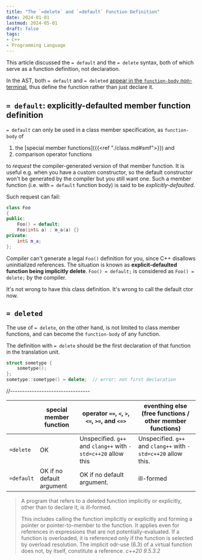 ```yaml
---
title: "The `=delete` and `=default` Function Definition"
date: 2024-01-01
lastmod: 2024-05-01
draft: false
tags:
- C++
- Programming Language
---
```


This article discussed the `= default` and the `= delete` syntax, both of which serve as a function definition, not declaration.

<!--more-->

In the AST, both `= default` and `= deleted` [appear in the `function-body` non-terminal](https://eel.is/c++draft/dcl.fct.def#nt:function-body),
thus define the function rather than just declare it.

<!-- TODO: paste AST -->

## `= default`: explicitly-defaulted member function definition

`= default` can only be used in a class member specification, as `function-body` of
1. the [special member functions]({{<ref "./class.md#smf">}}) and
2. comparison operator functions

to *request* the compiler-generated version of that member function.
It is useful e.g. when you have a custom constructor, so the default constructor won't be generated by the compiler but you still want one.
Such a member function (i.e. with `= default` function body) is said to be *explicitly-defaulted*.

Such request can fail:

```c++
class Foo
{
public:
    Foo() = default;
    Foo(int& a) : m_a(a) {} 
private:
    int& m_a;
};
```

Compiler can't generate a legal `Foo()` definition for you, since C++ disallows uninitialized references.
The situation is known as **explicit-defaulted function being implicitly delete**.
`Foo() = default;` is considered as `Foo() = delete;` by the compiler.


It's not wrong to have this class definition. It's wrong to call the default ctor now.


## `= deleted`

The use of `= delete`, on the other hand, is not limited to class member functions, and can become the `function-body` of any function.

The definition with `= delete` should be the first declaration of that function in the translation unit.

```c++
struct sometype {
    sometype();
};
sometype::sometype() = delete;  // error: not first declaration
```

<!-- A function is said to have a *deleted definition*, if either
1. its `function-body` is `= deleted`; orgg
2. its `function-body` is `= default` and  -->

//---------------------------------

|            | special member function   | operator `==`, `<`, `>`, `<=`, `>=`, and `<=>`                | eventhing else (free functions / other member functions)       |
|------------|---------------------------|---------------------------------------------------------------|----------------------------------------------------------------|
| `=delete`  | OK                        | Unspecified. `g++` and `clang++` with `-std=c++20` allow this | Unspecified. `g++` and `clang++` with `-std=c++20` allow this. |
| `=default` | OK if no default argument | OK if no default argument.                                    | ill-formed                                                     |


> A program that refers to a deleted function implicitly or explicitly, other than to declare it, is ill-formed.
>
> This includes calling the function implicitly or explicitly and forming a pointer or pointer-to-member
to the function. It applies even for references in expressions that are not potentially-evaluated. If a function
is overloaded, it is referenced only if the function is selected by overload resolution. The implicit odr-use (6.3)
of a virtual function does not, by itself, constitute a reference.
> <cite>c++20 9.5.3.2</cite>